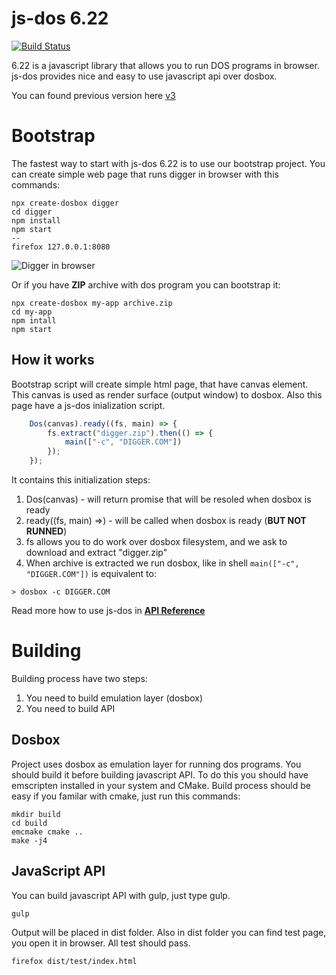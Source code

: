 js-dos 6.22
===========

[![Build Status](https://travis-ci.org/caiiiycuk/js-dos.svg?branch=6.22)](https://travis-ci.org/caiiiycuk/js-dos)

6.22 is a javascript library that allows you to run DOS programs in browser. js-dos provides nice and easy to use javascript api over dosbox.

You can found previous version here [v3](https://github.com/caiiiycuk/js-dos/tree/v3)

Bootstrap
=========

The fastest way to start with js-dos 6.22 is to use our bootstrap project. You can create simple web page that runs
digger in browser with this commands:
```
npx create-dosbox digger
cd digger
npm install
npm start
--
firefox 127.0.0.1:8080
```

![Digger in browser](https://github.com/caiiiycuk/create-dosbox/raw/master/digger.gif)

Or if you have **ZIP** archive with dos program you can bootstrap it:
```
npx create-dosbox my-app archive.zip
cd my-app
npm intall
npm start
```

How it works
------------

Bootstrap script will create simple html page, that have canvas element. This canvas is used as render surface (output window) to dosbox. Also this page have a js-dos inialization script.

```javascript
    Dos(canvas).ready((fs, main) => {
        fs.extract("digger.zip").then(() => {
            main(["-c", "DIGGER.COM"])
        });
    });
```

It contains this initialization steps:
1. Dos(canvas) - will return promise that will be resoled when dosbox is ready
2. ready((fs, main) =>) - will be called when dosbox is ready (**BUT NOT RUNNED**)
3. fs allows you to do work over dosbox filesystem, and we ask to download and extract "digger.zip"
4. When archive is extracted we run dosbox, like in shell ```main(["-c", "DIGGER.COM"])``` is equivalent to:
```
> dosbox -c DIGGER.COM
```

Read more how to use js-dos in [**API Reference**](http://js-dos.com/6.22/6.22.7/docs/api/js-dos-ts/js-dos.html)

Building
========

Building process have two steps:

1. You need to build emulation layer (dosbox)
2. You need to build API

Dosbox
------
Project uses dosbox as emulation layer for running dos programs. You should build it before building javascript API. To do this you should have emscripten installed in your system and CMake. Build process should be easy if you familar with cmake, just run this commands:
```
mkdir build
cd build
emcmake cmake ..
make -j4
```

JavaScript API
--------------

You can build javascript API with gulp, just type gulp.
```
gulp
```

Output will be placed in dist folder. Also in dist folder you can find test page, you open it in browser. All test should pass.
```
firefox dist/test/index.html
```
